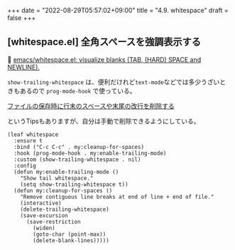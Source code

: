 +++
date = "2022-08-29T05:57:02+09:00"
title = "4.9. whitespace"
draft = false
+++
## [whitespace.el] 全角スペースを強調表示する
🔗 [emacs/whitespace.el: visualize blanks (TAB, (HARD) SPACE and NEWLINE).](https://github.com/emacs-mirror/emacs/tree/master/lisp) 

`show-trailing-whitespace` は、便利だけれど`text-mode`などでは多少うざいときもあるので `prog-mode-hook` で使っている。

[ファイルの保存時に行末のスペースや末尾の改行を削除する](https://qiita.com/itiut@github/items/4d74da2412a29ef59c3a) 

というTipsもありますが、自分は手動で削除できるようにしている。

```elisp
(leaf whitespace
  :ensure t
  :bind ("C-c C-c" . my:cleanup-for-spaces)
  :hook (prog-mode-hook . my:enable-trailing-mode)
  :custom (show-trailing-whitespace . nil)
  :config
  (defun my:enable-trailing-mode ()
    "Show tail whitespace."
    (setq show-trailing-whitespace t))
  (defun my:cleanup-for-spaces ()
    "Remove contiguous line breaks at end of line + end of file."
    (interactive)
    (delete-trailing-whitespace)
    (save-excursion
      (save-restriction
		(widen)
		(goto-char (point-max))
		(delete-blank-lines)))))
```

